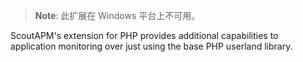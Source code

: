 > **Note**: <span class="simpara">此扩展在 Windows 平台上不可用。</span>

ScoutAPM's extension for PHP provides additional capabilities to
application monitoring over just using the base PHP userland library.
